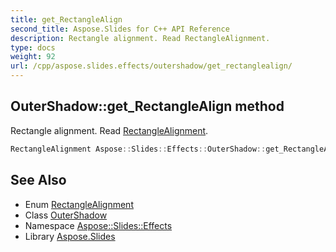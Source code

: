 ```yaml
---
title: get_RectangleAlign
second_title: Aspose.Slides for C++ API Reference
description: Rectangle alignment. Read RectangleAlignment.
type: docs
weight: 92
url: /cpp/aspose.slides.effects/outershadow/get_rectanglealign/
---
```

## OuterShadow::get_RectangleAlign method


Rectangle alignment. Read [RectangleAlignment](../../../aspose.slides/rectanglealignment/).

```cpp
RectangleAlignment Aspose::Slides::Effects::OuterShadow::get_RectangleAlign() override
```

## See Also

* Enum [RectangleAlignment](../../../aspose.slides/rectanglealignment/)
* Class [OuterShadow](../)
* Namespace [Aspose::Slides::Effects](../../)
* Library [Aspose.Slides](../../../)
